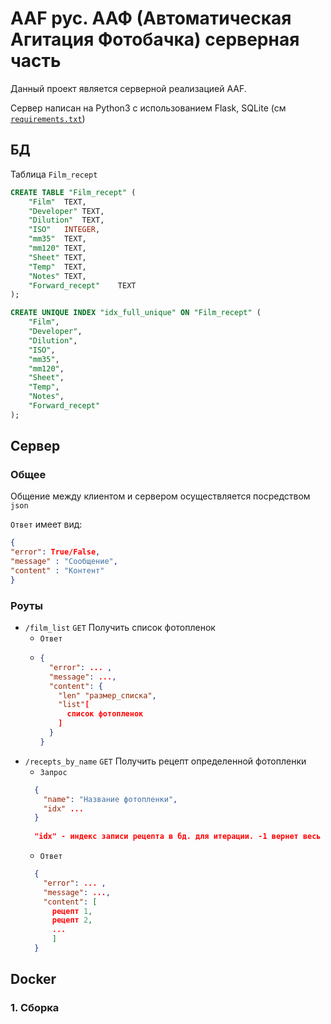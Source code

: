 
# AAF рус. ААФ (Автоматическая Агитация Фотобачка) серверная часть
Данный проект является серверной реализацией AAF.

Сервер написан на Python3 с использованием Flask, SQLite (см [`requirements.txt`](./requirements.txt))
## БД
Таблица `Film_recept`
```SQL
CREATE TABLE "Film_recept" (
	"Film"	TEXT,
	"Developer"	TEXT,
	"Dilution"	TEXT,
	"ISO"	INTEGER,
	"mm35"	TEXT,
	"mm120"	TEXT,
	"Sheet"	TEXT,
	"Temp"	TEXT,
	"Notes"	TEXT,
	"Forward_recept"	TEXT
);

CREATE UNIQUE INDEX "idx_full_unique" ON "Film_recept" (
	"Film",
	"Developer",
	"Dilution",
	"ISO",
	"mm35",
	"mm120",
	"Sheet",
	"Temp",
	"Notes",
	"Forward_recept"
);
```
## Сервер
### Общее
Общение между клиентом и сервером осуществляется посредством `json`

`Ответ` имеет вид:
```json
{
"error": True/False,
"message" : "Сообщение",
"сontent" : "Контент"
}
```
### Роуты

* `/film_list` `GET` Получить список фотопленок
  * `Ответ` 
  * ```json 
    {
      "error": ... ,
      "message": ...,
      "content": {
        "len" "размер_списка",
        "list"[
          список фотопленок
        ]   
      }    
    }
    ```
* `/recepts_by_name` `GET` Получить рецепт определенной фотопленки
  * `Запрос`
  ```json
    {
      "name": "Название фотопленки",
      "idx" ...
    }
    
    "idx" - индекс записи рецепта в бд. для итерации. -1 вернет весь список
    ```
  * `Ответ`
  ```json
    {
      "error": ... ,
      "message": ...,
      "content": [
        рецепт 1,
        рецепт 2,
        ...
        ] 
    }
  ```


## Docker
### 1. Сборка
```bash

```